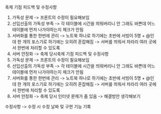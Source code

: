 축제 기점 피드백 및 수정사항 
1. 가독성 문제 -> 프론트의 수정이 필요해보임
2. 선입선출의 가독성 부족 -> 각 테이블에 시간을 띄워버리니 안 그래도 바쁜데 어느 테이블에 먼저 나가야하는지 체크가 안됨
3. 서버화를 통한 한번에 관리 -> 노트북 하나로 하기에는 초반에 서빙이 5명 + @인데 한 개의 포스기로 하기에는 오히려 혼잡해짐 ->
   서버를 띄워서 차라리 여러 곳에서 한번에 처리할 수 있도록
4. 서버 안정화 -> 축제 당시축제 기점 피드백 및 수정사항 
1. 가독성 문제 -> 프론트의 수정이 필요해보임
2. 선입선출의 가독성 부족 -> 각 테이블에 시간을 띄워버리니 안 그래도 바쁜데 어느 테이블에 먼저 나가야하는지 체크가 안됨
3. 서버화를 통한 한번에 관리 -> 노트북 하나로 하기에는 초반에 서빙이 5명 + @인데 한 개의 포스기로 하기에는 오히려 혼잡해짐 ->
   서버를 띄워서 차라리 여러 곳에서 한번에 처리할 수 있도록
4. 서버 안정화 -> 축제 당시 인터넷 문제가 좀 있음 -> 해결방안 생각해보기




수정사항 -> 수정 시 수정 날짜 및 구현 기능 기록
